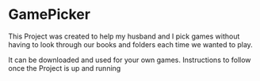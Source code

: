 # GamePicker
This Project was created to help my husband and I pick games without having to look through our books and folders each time we wanted to play. 

It can be downloaded and used for your own games. Instructions to follow once the Project is up and running
